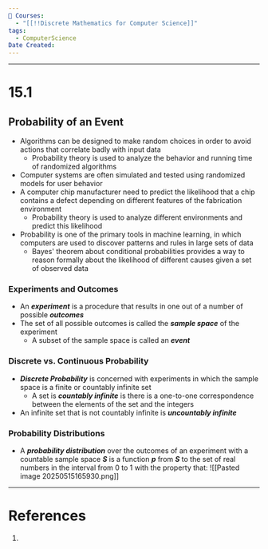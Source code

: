 ```yaml
---
📕 Courses:
  - "[[!!Discrete Mathematics for Computer Science]]"
tags:
  - ComputerScience
Date Created:
---
```

---
# 15.1
## Probability of an Event
- Algorithms can be designed to make random choices in order to avoid actions that correlate badly with input data
	- Probability theory is used to analyze the behavior and running time of randomized algorithms
- Computer systems are often simulated and tested using randomized models for user behavior
- A computer chip manufacturer need to predict the likelihood that a chip contains a defect depending on different features of the fabrication environment
	- Probability theory is used to analyze different environments and predict this likelihood
- Probability is one of the primary tools in machine learning, in which computers are used to discover patterns and rules in large sets of data
	- Bayes' theorem about conditional probabilities provides a way to reason formally about the likelihood of different causes given a set of observed data
### Experiments and Outcomes
- An ***experiment*** is a procedure that results in one out of a number of possible ***outcomes***
- The set of all possible outcomes is called the ***sample space*** of the experiment
	- A subset of the sample space is called an ***event***
### Discrete vs. Continuous Probability
- ***Discrete Probability*** is concerned with experiments in which the sample space is a finite or countably infinite set
	- A set is ***countably infinite*** is there is a one-to-one correspondence between the elements of the set and the integers
- An infinite set that is not countably infinite is ***uncountably infinite***

### Probability Distributions
- A ***probability distribution*** over the outcomes of an experiment with a countable sample space ***S*** is a function ***p*** from ***S*** to the set of real numbers in the interval from 0 to 1 with the property that:
![[Pasted image 20250515165930.png]]
---
# References
1. 